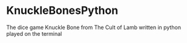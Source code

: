 # KnuckleBonesPython
 The dice game Knuckle Bone from The Cult of Lamb written in python played on the terminal
